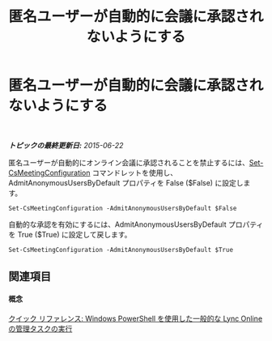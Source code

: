 ﻿---
title: 匿名ユーザーが自動的に会議に承認されないようにする
TOCTitle: 匿名ユーザーが自動的に会議に承認されないようにする
ms:assetid: 23f120d2-4c39-4509-aa1f-4d186a525075
ms:mtpsurl: https://technet.microsoft.com/ja-jp/library/Dn362775(v=OCS.15)
ms:contentKeyID: 56270058
ms.date: 06/02/2017
mtps_version: v=OCS.15
ms.translationtype: HT
---

# 匿名ユーザーが自動的に会議に承認されないようにする

 

_**トピックの最終更新日:** 2015-06-22_

匿名ユーザーが自動的にオンライン会議に承認されることを禁止するには、[Set-CsMeetingConfiguration](set-csmeetingconfiguration.md) コマンドレットを使用し、AdmitAnonymousUsersByDefault プロパティを False ($False) に設定します。

    Set-CsMeetingConfiguration -AdmitAnonymousUsersByDefault $False

自動的な承認を有効にするには、AdmitAnonymousUsersByDefault プロパティを True ($True) に設定して戻します。

    Set-CsMeetingConfiguration -AdmitAnonymousUsersByDefault $True

## 関連項目

#### 概念

[クイック リファレンス: Windows PowerShell を使用した一般的な Lync Online の管理タスクの実行](quick-reference-using-windows-powershell-to-do-common-skype-for-business-online-management-tasks.md)

